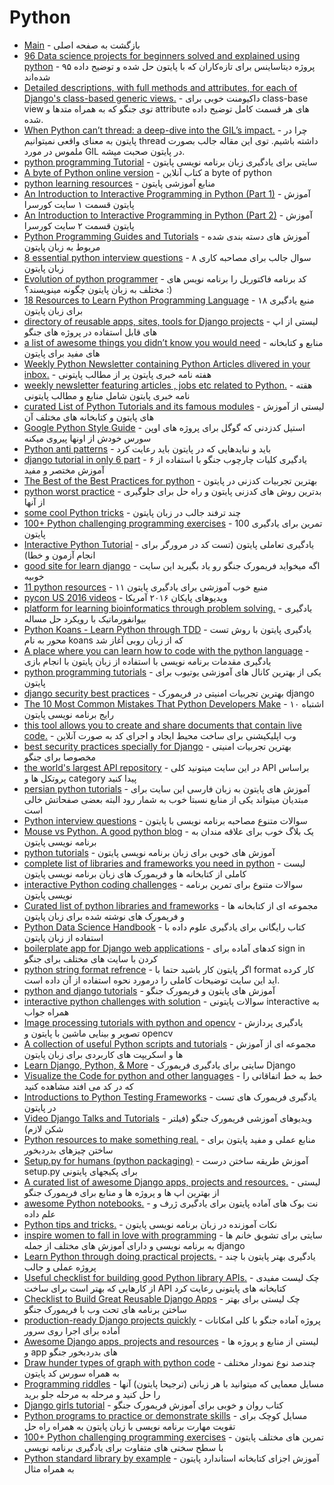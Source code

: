 # Python 

- [Main](./README.md) - بازگشت به صفحه اصلی 
- [96 Data science projects for beginners solved and explained using python](https://python.plainenglish.io/85-data-science-projects-c03c8750599e) - ۹۵ پروژه دیتاساینس برای تازه‌کاران که با پایتون حل شده و توضیح داده شده‌اند
- [Detailed descriptions, with full methods and attributes, for each of Django's class-based generic views.](https://ccbv.co.uk) - داکیومنت خوبی برای class-base view توی جنگو که به همراه متدها و attribute های هر قسمت کامل توضیح داده شده.
- [When Python can’t thread: a deep-dive into the GIL’s impact.](https://pythonspeed.com/articles/python-gil) - چرا در پایتون به معنای واقعی نمیتوانیم thread داشته باشیم. توی این مقاله جالب بصورت ملموس در مورد GIL در پایتون صحبت میشه.
- [python programming Tutorial](http://www.programiz.com/python-programming) - سایتی برای یادگیری زبان برنامه نویسی پایتون
- [A byte of Python online version](http://python.swaroopch.com) - کتاب آنلاین a byte of python
- [python learning resources](https://github.com/PyBulls/learning-resources) - منابع آموزشی پایتون
- [An Introduction to Interactive Programming in Python (Part 1)](https://www.coursera.org/course/interactivepython1) - آموزش پایتون قسمت ۱ سایت کورسرا
- [An Introduction to Interactive Programming in Python (Part 2)](https://www.coursera.org/learn/interactive-python-2) - آموزش پایتون قسمت ۲ سایت کورسرا
- [Python Programming Guides and Tutorials](http://pythoncentral.io) - آموزش های دسته بندی شده مربوط به زبان پایتون
- [8 essential python interview questions](https://www.toptal.com/python/interview-questions) - ۸ سوال جالب برای مصاحبه کاری زبان پایتون
- [Evolution of python programmer](https://gist.github.com/fmeyer/289467) - کد برنامه فاکتوریل را برنامه نویس های مختلف به زبان پایتون چگونه مینویسند؟  :)
- [18 Resources to Learn Python Programming Language](http://codecondo.com/10-ways-to-learn-python) - ۱۸ منبع یادگیری برای زبان پایتون
- [directory of reusable apps, sites, tools for Django projects](https://www.djangopackages.com) - لیستی از اپ های قابل استفاده در پروژه های جنگو
- [a list of awesome things you didn’t know you would need](http://easy-python.readthedocs.org/en/latest) - منابع و کتابخانه های مفید برای پایتون
- [Weekly Python Newsletter containing Python Articles dlivered in your inbox.](http://importpython.com/newsletter) - هفته نامه خبری پایتون پر از مطالب پایتونی
- [weekly newsletter featuring articles , jobs etc related to Python.](http://www.pythonweekly.com) - هقته نامه خبری پایتون شامل منابع و مطالب پایتونی
- [curated List of Python Tutorials and its famous modules](http://www.bogotobogo.com/python/pytut.php) - لیستی از آموزش های پایتون و کتابخانه های مختلف آن
- [Google Python Style Guide](https://google.github.io/styleguide/pyguide.html) - استیل کدزدنی که گوگل برای پروژه های اوپن سورس خودش از اونها پیروی میکنه
- [Python anti patterns](http://www.slideshare.net/rikbyte/python-antipatterns) - باید و نبایدهایی که در پایتون باید رعایت کرد
- [django tutorial in only 6 part](https://docs.djangoproject.com/en/1.9/intro/tutorial01) - یادگیری کلیات چارچوب جنگو با استفاده از ۶ آموزش مختصر و مفید
- [The Best of the Best Practices for python](https://gist.github.com/sloria/7001839) - بهترین تجربیات کدزنی در پایتون
- [python worst practice](http://www.slideshare.net/pydanny/python-worst-practices) - بدترین روش های کدزنی پایتون و راه حل برای جلوگیری از آنها
- [some cool Python tricks](http://www.quora.com/Python-programming-language-1/What-are-some-cool-Python-tricks) - چند ترفند جالب در زبان پایتون
- [100+ Python challenging programming exercises](http://github.com/zhiwehu/Python-programming-exercises) - 100 تمرین برای یادگیری پایتون
- [Interactive Python Tutorial](http://www.markandclick.com) - یادگیری تعاملی پایتون (تست کد در مرورگر برای انجام آزمون و خطا)
- [good site for learn django](http://elweb.co/want-to-learn-django-start-here) - اگه میخواید فریمورک جنگو رو یاد بگیرید این سایت خوبیه
- [11 python resources](http://opensource.com/education/16/4/teaching-python-and-more-with-oer) - ۱۱ منبع خوب آموزشی برای یادگیری پایتون
- [pycon US 2016 videos](http://www.youtube.com/channel/UCwTD5zJbsQGJN75MwbykYNw/videos) - ویدیوهای پایکان ۲۰۱۶ آمریکا
- [platform for learning bioinformatics through problem solving.](http://rosalind.info) - یادگیری بیوانفورماتیک با رویکرد حل مساله
- [Python Koans - Learn Python through TDD](http://github.com/gregmalcolm/python_koans) - یادگیری پایتون با روش  تست محور به نام koans که از زبان روبی آغاز شد
- [A place where you can learn how to code with the python language](http://penjee.com) - یادگیری مقدمات برنامه نویسی با استفاده از زبان پایتون با انجام بازی
- [python programming tutorials](http://youtube.com/user/sentdex/playlists) - یکی از بهترین کانال های آموزشی یوتیوب برای پایتون
- [django security best practices](http://slideshare.net/spinlai/django-workshop-securitybestpractices) - بهترین تجربیات امنیتی در فریمورک django
- [The 10 Most Common Mistakes That Python Developers Make](http://toptal.com/python/top-10-mistakes-that-python-programmers-make) - ۱۰ اشتباه رایج برنامه نویسی پایتون
- [this tool allows you to create and share documents that contain live code.](http://jupyter.org) - وب اپلیکیشنی برای ساخت محیط ایجاد و اجرای کد به صورت آنلاین
- [best security practices specially for Django](http://coffeeonthekeyboard.com/best-basic-security-practices-especially-with-django-697) - بهترین تجربیات امنیتی مخصوصا برای جنگو
- [the world's largest API repository](http://programmableweb.com/apis/directory) - در این سایت میتونید کلی API براساس پروتکل ها و category پیدا کنید
- [persian python tutorials](http://pysocial.com) - آموزش های پایتون به زبان فارسی این سایت برای مبتدیان میتواند یکی از منابع نسبتا خوب به شمار رود البته بعضی صفحاتش خالی است
- [Python interview questions](http://www.tutorialspoint.com/python/python_interview_questions.htm) - سوالات متنوع مصاحبه برنامه نویسی با پایتون
- [Mouse vs Python. A good python blog](http://blog.pythonlibrary.org) - یک بلاگ خوب برای علاقه مندان به برنامه نویسی پایتون
- [python tutorials](http://pythonspot.com) - آموزش های خوبی برای زبان برنامه نویسی پایتون
- [complete list of libraries and frameworks you need in python](http://awesome-python.com) - لیست کاملی از کتابخانه ها و فریمورک های زبان برنامه نویسی پایتون
- [interactive Python coding challenges](http://github.com/donnemartin/interactive-coding-challenges) - سوالات متنوع برای تمرین برنامه نویسی پایتون
- [Curated list of python libraries and frameworks](http://github.com/vinta/awesome-python) - مجموعه ای از کتابخانه ها و فریمورک های نوشته شده برای زبان پایتون
- [Python Data Science Handbook](http://github.com/jakevdp/PythonDataScienceHandbook) - کتاب رایگانی برای یادگیری علوم داده با استفاده از زبان پایتون
- [boilerplate app for Django web applications](http://github.com/DrkSephy/django-hackathon-starter) - کدهای آماده برای sign in کردن با سایت های مختلف برای جنگو
- [python string format refrence](http://pyformat.info) - اگر پایتون کار  باشید حتما با format کار کرده اید این سایت توضیحات کاملی را درمورد نحوه استفاده از آن داده است. 
- [python and django tutorials](http://simpleisbetterthancomplex.com) - آموزش های پایتون و فریمورک جنگو
- [interactive python challenges with solution](http://github.com/donnemartin/interactive-coding-challenges)  - سوالات پایتونی interactive به همراه جواب
- [Image processing tutorials with python and opencv](http://pyimagesearch.com) - یادگیری پردازش تصویر و بینایی ماشین با پایتون و opencv
- [A collection of useful Python scripts and tutorials](https://github.com/rasbt/python_reference) - مجموعه ای از آموزش ها و اسکریپت های کاربردی برای زبان پایتون
- [Learn Django, Python, & More](http://godjango.com) - سایتی برای یادگیری فریمورک Django 
- [Visualize the Code for python and other languages](http://pythontutor.com) - خط به خط اتفاقاتی را که در کد می افتد مشاهده کنید
- [Introductions to Python Testing Frameworks](http://pythontesting.net/start-here) - یادگیری فریمورک های تست در پایتون
- [Video Django Talks and Tutorials](http://djangounderthehood.com/talks/) - ویدیوهای آموزشی فریمورک جنگو (فیلتر شکن لازم)
- [Python resources to make something real.](http://fullstackpython.com) - منابع عملی و مفید پایتون برای ساختن چیزهای بدردبخور
- [Setup.py for humans (python packaging)](http://github.com/kennethreitz/setup.py) - آموزش طریقه ساختن درست setup.py برای پکیجهای پایتونی
- [A curated list of awesome Django apps, projects and resources.](http://awesome-django.com) - لیستی از بهترین اپ ها و پروژه ها و منابع برای فریمورک جنگو
- [awesome Python notebooks.](http://github.com/donnemartin/data-science-ipython-notebooks) - نت بوک های آماده پایتون برای یادگیری ژرف و علم داده
- [Python tips and tricks.](http://book.pythontips.com/en/latest/index.html) - نکات آموزنده در زبان برنامه نویسی پایتون
- [inspire women to fall in love with programming](https://djangogirls.org) - سایتی برای تشویق خانم ها به برنامه نویسی و دارای آموزش های مختلف از جمله django
- [Learn Python through doing practical projects.](http://newcoder.io) - یادگیری بهتر پایتون با چند پروژه عملی و جالب
- [Useful checklist for building good Python library APIs.](http://python.apichecklist.com) - چک لیست مفیدی از کارهایی که بهتر است برای ساخت API  کتابخانه های پایتونی رعایت کرد
- [Checklist to Build Great Reusable Django Apps](http://djangoappschecklist.com) - چک لیستی برای بهتر ساختن برنامه های تحت وب با فریمورک جنگو
- [production-ready Django projects quickly](http://github.com/pydanny/cookiecutter-django) - پروژه آماده جنگو با کلی امکانات آماده برای اجرا روی سرور
- [Awesome Django apps, projects and resources](http://github.com/rosarior/awesome-django) - لیستی از منابع و پروژه ها و app های بدردبخور جنگو
- [Draw hunder types of graph with python code](http://python-graph-gallery.com) - چندصد نوع نمودار مختلف به همراه سورس کد پایتون 
- [Programming riddles](http://pythonchallenge.com) - مسایل معمایی که میتوانید با هر زبانی (ترجیحا پایتون) آنها را حل کنید و مرحله به مرحله جلو برید
- [Django girls tutorial](http://tutorial.djangogirls.org/en) - کتاب روان و خوبی برای آموزش فریمورک جنگو
- [Python programs to practice or demonstrate skills](http://github.com/norvig/pytudes) - مسایل کوچک برای تقویت مهارت برنامه نویسی با زبان پایتون به همراه راه حل
- [100+ Python challenging programming exercises](http://github.com/zhiwehu/Python-programming-exercises) - تمرین های مختلف پایتون با سطح سختی های متفاوت برای یادگیری برنامه نویسی
- [Python standard library by example](http://pymotw.com) - آموزش اجزای کتابخانه استاندارد پایتون به همراه مثال
